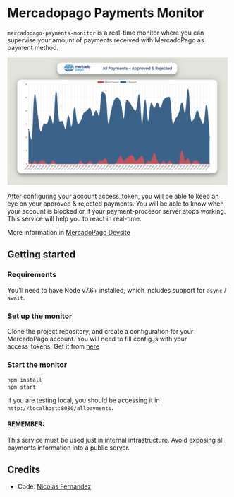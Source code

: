 # Mercadopago Payments Monitor

`mercadopago-payments-monitor` is a real-time monitor where you can supervise your amount of payments received with MercadoPago as payment method.

<img src="./screenshots/example.png" width="500"> <br />

After configuring your account access_token, you will be able to keep an eye on your approved & rejected payments. You will be able to know when your account is blocked or if your payment-procesor server stops working. This service will help you to react in real-time.

More information in [MercadoPago Devsite](https://www.mercadopago.com.ar/developers)

## Getting started

### Requirements
You'll need to have Node v7.6+ installed, which includes support for `async` / `await`.

### Set up the monitor
Clone the project repository, and create a configuration for your MercadoPago account. You will need to fill config.js with your access_tokens. Get it from [here](https://www.mercadopago.com.ar/developers/panel/credentials)

### Start the monitor

```
npm install
npm start
```

If you are testing local, you should be accessing it in `http://localhost:8080/allpayments`.

#### REMEMBER: 
This service must be used just in internal infrastructure. Avoid exposing all payments information into a public server.
## Credits

- Code: [Nicolas Fernandez](https://www.instagram.com/fernandeznicolas/)